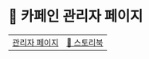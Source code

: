 # 👻 카페인 관리자 페이지

<table>
  <tbody>
    <tr>
      <td><a href="https://car-ffeine.github.io/admin/">관리자 페이지</a></td>
      <td><a href="https://64d3213dfa8bc4d87c4d485b-cfhfzitblz.chromatic.com/">📖 스토리북</a></td>
    </tr>
  </tbody>
</table>
